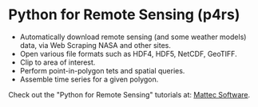 # Python for Remote Sensing (p4rs)
- Automatically download remote sensing (and some weather models) data, via Web Scraping NASA and other sites.
- Open various file formats such as HDF4, HDF5, NetCDF, GeoTIFF.
- Clip to area of interest.
- Perform point-in-polygon tets and spatial queries.
- Assemble time series for a given polygon.

Check out the "Python for Remote Sensing" tutorials at: [Mattec Software](https://www.mattecsoftware.com/remotesensing.html).

